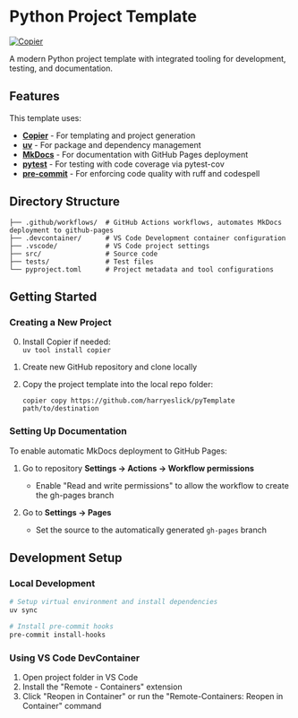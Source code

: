 # Python Project Template

[![Copier](https://img.shields.io/endpoint?url=https://raw.githubusercontent.com/copier-org/copier/master/img/badge/badge-grayscale-inverted-border-orange.json)](https://github.com/copier-org/copier)

A modern Python project template with integrated tooling for development, testing, and documentation.

## Features

This template uses:

- **[Copier](https://copier.readthedocs.io/)** - For templating and project generation
- **[uv](https://github.com/astral-sh/uv)** - For package and dependency management
- **[MkDocs](https://www.mkdocs.org/)** - For documentation with GitHub Pages deployment
- **[pytest](https://docs.pytest.org/)** - For testing with code coverage via pytest-cov
- **[pre-commit](https://pre-commit.com/)** - For enforcing code quality with ruff and codespell

## Directory Structure

```
├── .github/workflows/  # GitHub Actions workflows, automates MkDocs deployment to github-pages
├── .devcontainer/      # VS Code Development container configuration
├── .vscode/            # VS Code project settings
├── src/                # Source code
├── tests/              # Test files
└── pyproject.toml      # Project metadata and tool configurations
```

## Getting Started

### Creating a New Project

0. Install Copier if needed:  
   `uv tool install copier`

1. Create new GitHub repository and clone locally

2. Copy the project template into the local repo folder:  
   ```
   copier copy https://github.com/harryeslick/pyTemplate path/to/destination
   ```

### Setting Up Documentation

To enable automatic MkDocs deployment to GitHub Pages:

1. Go to repository **Settings → Actions → Workflow permissions**
   - Enable "Read and write permissions" to allow the workflow to create the gh-pages branch

2. Go to **Settings → Pages**
   - Set the source to the automatically generated `gh-pages` branch

## Development Setup

### Local Development

```bash
# Setup virtual environment and install dependencies
uv sync

# Install pre-commit hooks
pre-commit install-hooks
```

### Using VS Code DevContainer

1. Open project folder in VS Code
2. Install the "Remote - Containers" extension
3. Click "Reopen in Container" or run the "Remote-Containers: Reopen in Container" command
